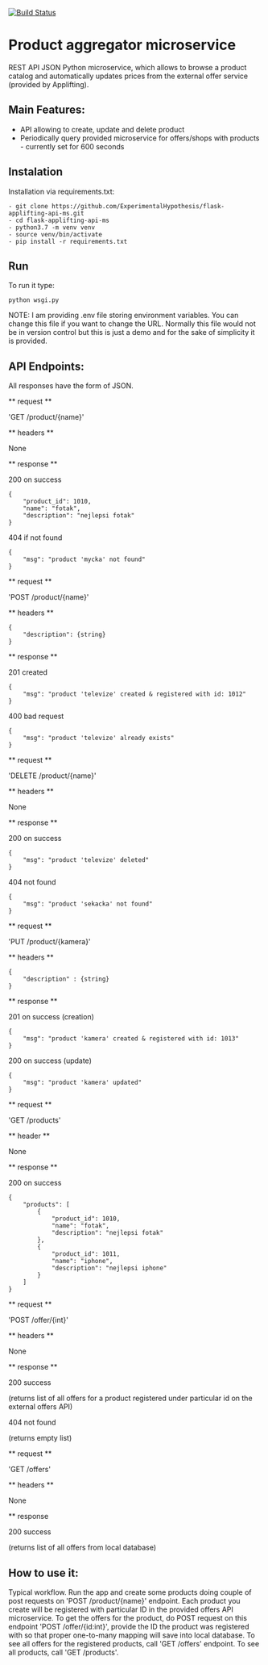 [![Build Status](https://travis-ci.com/ExperimentalHypothesis/flask-applifting-api-ms.svg?branch=master)](https://travis-ci.com/ExperimentalHypothesis/flask-applifting-api-ms)

# Product aggregator microservice
  
REST API JSON Python microservice, which allows to browse a product catalog and
automatically updates prices from the external offer service (provided by Applifting).

## Main Features:
- API allowing to create, update and delete product
- Periodically query provided microservice for offers/shops with products - currently set for 600 seconds

## Instalation

Installation via requirements.txt:

```
- git clone https://github.com/ExperimentalHypothesis/flask-applifting-api-ms.git
- cd flask-applifting-api-ms
- python3.7 -m venv venv
- source venv/bin/activate
- pip install -r requirements.txt
```

## Run
To run it type:
```
python wsgi.py
```

NOTE: I am providing .env file storing environment variables. You can change this file if you want to change the URL. Normally this file would not be in version control but
this is just a demo and for the sake of simplicity it is provided.

## API Endpoints:

All responses have the form of JSON.

** request **

'GET /product/{name}'

** headers **

None

** response **

200 on success
```
{
    "product_id": 1010,
    "name": "fotak",
    "description": "nejlepsi fotak"
}
```
404 if not found
```
{
    "msg": "product 'mycka' not found"
}
```

** request ** 

'POST /product/{name}'

** headers **
```
{
    "description": {string}
}
```
** response ** 
 
201 created
```
{
    "msg": "product 'televize' created & registered with id: 1012"
}
```
400 bad request
```
{
    "msg": "product 'televize' already exists"
}
```

** request **

'DELETE /product/{name}'

** headers ** 

None

** response **

200 on success
```
{
    "msg": "product 'televize' deleted"
}
```
404 not found
```
{
    "msg": "product 'sekacka' not found"
}
```
** request **

'PUT /product/{kamera}'

** headers ** 
```
{
    "description" : {string}
}
```

** response **

201 on success (creation)

```
{
    "msg": "product 'kamera' created & registered with id: 1013"
}
```
200 on success (update)
```
{
    "msg": "product 'kamera' updated"
}
```

** request **

'GET /products'

** header ** 

None

** response **

200 on success
```
{
    "products": [
        {
            "product_id": 1010,
            "name": "fotak",
            "description": "nejlepsi fotak"
        },
        {
            "product_id": 1011,
            "name": "iphone",
            "description": "nejlepsi iphone"
        }
    ]
}
```

** request **

'POST /offer/{int}'

** headers ** 

None

** response ** 

200 success

(returns list of all offers for a product registered under particular id on the external offers API)

404 not found

(returns empty list)

** request **

'GET /offers'

** headers ** 

None

** response 

200 success

(returns list of all offers from local database)

## How to use it:

Typical workflow. Run the app and create some products doing couple of post requests on 'POST /product/{name}' endpoint. 
Each product you create will be registered with particular ID in the provided offers API microservice. 
To get the offers for the product, do POST request on this endpoint 'POST /offer/{id:int}', 
provide the ID the product was registered with so that proper one-to-many mapping will save into local database.
To see all offers for the registered products, call 'GET /offers' endpoint.
To see all products, call 'GET /products'.


